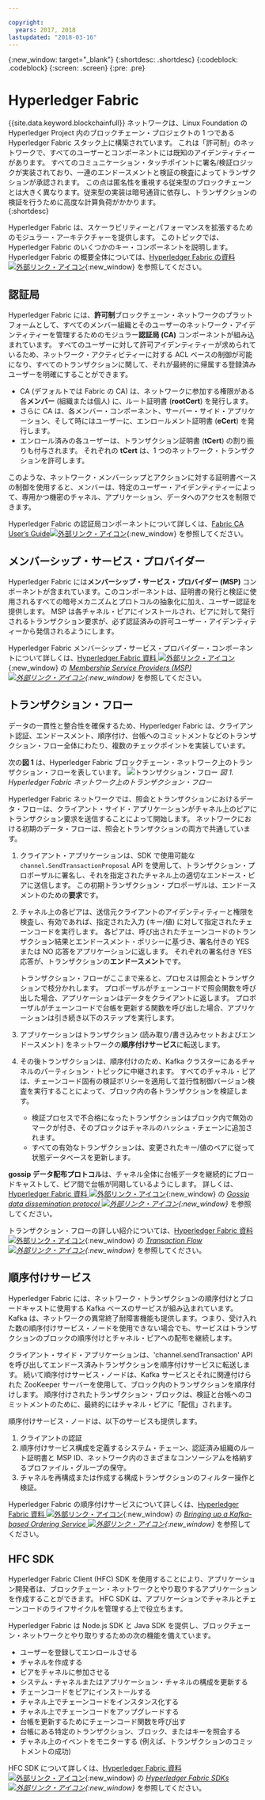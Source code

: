 ```yaml
---

copyright:
  years: 2017, 2018
lastupdated: "2018-03-16"
---
```


{:new_window: target="_blank"}
{:shortdesc: .shortdesc}
{:codeblock: .codeblock}
{:screen: .screen}
{:pre: .pre}


# Hyperledger Fabric
{{site.data.keyword.blockchainfull}} ネットワークは、Linux Foundation の Hyperledger Project 内のブロックチェーン・プロジェクトの 1 つである Hyperledger Fabric スタック上に構築されています。  これは「許可制」のネットワークで、すべてのユーザーとコンポーネントには既知のアイデンティティーがあります。  すべてのコミュニケーション・タッチポイントに署名/検証ロジックが実装されており、一連のエンドースメントと検証の検査によってトランザクションが承認されます。  この点は匿名性を重視する従来型のブロックチェーンとは大きく異なります。従来型の実装は暗号通貨に依存し、トランザクションの検証を行うために高度な計算負荷がかかります。  
{:shortdesc}

Hyperledger Fabric は、スケーラビリティーとパフォーマンスを拡張するためのモジュラー・アーキテクチャーを提供します。  このトピックでは、Hyperledger Fabric のいくつかのキー・コンポーネントを説明します。  Hyperledger Fabric の概要全体については、[Hyperledger Fabric の資料 ![外部リンク・アイコン](../images/external_link.svg "外部リンク・アイコン")](http://hyperledger-fabric.readthedocs.io/en/latest/){:new_window} を参照してください。  

## 認証局  
Hyperledger Fabric には、**許可制**ブロックチェーン・ネットワークのプラットフォームとして、すべてのメンバー組織とそのユーザーのネットワーク・アイデンティティーを管理するためのモジュラー**認証局 (CA)** コンポーネントが組み込まれています。 すべてのユーザーに対して許可アイデンティティーが求められているため、ネットワーク・アクティビティーに対する ACL ベースの制御が可能になり、すべてのトランザクションに関して、それが最終的に帰属する登録済みユーザーを明確にすることができます。  
* CA (デフォルトでは Fabric の CA) は、ネットワークに参加する権限がある各**メンバー** (組織または個人) に、ルート証明書 (**rootCert**) を発行します。
* さらに CA は、各メンバー・コンポーネント、サーバー・サイド・アプリケーション、そして時にはユーザーに、エンロールメント証明書 (**eCert**) を発行します。
* エンロール済みの各ユーザーは、トランザクション証明書 (**tCert**) の割り振りも付与されます。  それぞれの **tCert** は、1 つのネットワーク・トランザクションを許可します。

このような、ネットワーク・メンバーシップとアクションに対する証明書ベースの制御を使用すると、メンバーは、特定のユーザー・アイデンティティーによって、専用かつ機密のチャネル、アプリケーション、データへのアクセスを制限できます。

Hyperledger Fabric の認証局コンポーネントについて詳しくは、[Fabric CA User’s Guide![外部リンク・アイコン](../images/external_link.svg "外部リンク・アイコン")](http://hyperledger-fabric-ca.readthedocs.io/en/latest/){:new_window} を参照してください。

## メンバーシップ・サービス・プロバイダー  
Hyperledger Fabric には**メンバーシップ・サービス・プロバイダー (MSP)** コンポーネントが含まれています。このコンポーネントは、証明書の発行と検証に使用されるすべての暗号メカニズムとプロトコルの抽象化に加え、ユーザー認証を提供します。  MSP は各チャネル・ピアにインストールされ、ピアに対して発行されるトランザクション要求が、必ず認証済みの許可ユーザー・アイデンティティーから発信されるようにします。

Hyperledger Fabric メンバーシップ・サービス・プロバイダー・コンポーネントについて詳しくは、[Hyperledger Fabric 資料 ![外部リンク・アイコン](../images/external_link.svg "外部リンク・アイコン")](http://hyperledger-fabric.readthedocs.io/en/latest/){:new_window} の *[Membership Service Providers (MSP) ![外部リンク・アイコン](../images/external_link.svg "外部リンク・アイコン")](http://hyperledger-fabric.readthedocs.io/en/latest/msp.html){:new_window}* を参照してください。

## トランザクション・フロー  
データの一貫性と整合性を確保するため、Hyperledger Fabric は、クライアント認証、エンドースメント、順序付け、台帳へのコミットメントなどのトランザクション・フロー全体にわたり、複数のチェックポイントを実装しています。

次の**図 1** は、Hyperledger Fabric ブロックチェーン・ネットワーク上のトランザクション・フローを表しています。
![トランザクション・フロー](../images/v10_txflow.png "Hyperledger Fabric ネットワーク上のトランザクション・フロー")
*図 1. Hyperledger Fabric ネットワーク上のトランザクション・フロー*

Hyperledger Fabric ネットワークでは、照会とトランザクションにおけるデータ・フローは、クライアント・サイド・アプリケーションがチャネル上のピアにトランザクション要求を送信することによって開始します。 ネットワークにおける初期のデータ・フローは、照会とトランザクションの両方で共通しています。

1. クライアント・アプリケーションは、SDK で使用可能な `channel.SendTransactionProposal` API を使用して、トランザクション・プロポーザルに署名し、それを指定されたチャネル上の適切なエンドース・ピアに送信します。  この初期トランザクション・プロポーザルは、エンドースメントのための**要求**です。  
2. チャネル上の各ピアは、送信元クライアントのアイデンティティーと権限を検査し、有効であれば、指定された入力 (キー/値) に対して指定されたチェーンコードを実行します。  各ピアは、呼び出されたチェーンコードのトランザクション結果とエンドースメント・ポリシーに基づき、署名付きの YES または NO 応答をアプリケーションに返します。  それぞれの署名付き YES 応答が、トランザクションの**エンドースメント**です。

	トランザクション・フローがここまで来ると、プロセスは照会とトランザクションで枝分かれします。  プロポーザルがチェーンコードで照会関数を呼び出した場合、アプリケーションはデータをクライアントに返します。  プロポーザルがチェーンコードで台帳を更新する関数を呼び出した場合、アプリケーションは引き続き以下のステップを実行します。  
3. アプリケーションはトランザクション (読み取り/書き込みセットおよびエンドースメント) をネットワークの**順序付けサービス**に転送します。  
4. その後トランザクションは、順序付けのため、Kafka クラスターにあるチャネルのパーティション・トピックに中継されます。  すべてのチャネル・ピアは、チェーンコード固有の検証ポリシーを適用して並行性制御バージョン検査を実行することによって、ブロック内の各トランザクションを検証します。  
	* 検証プロセスで不合格になったトランザクションはブロック内で無効のマークが付き、そのブロックはチャネルのハッシュ・チェーンに追加されます。  
	* すべての有効なトランザクションは、変更されたキー/値のペアに従って状態データベースを更新します。  

**gossip データ配布プロトコル**は、チャネル全体に台帳データを継続的にブロードキャストして、ピア間で台帳が同期しているようにします。  詳しくは、[Hyperledger Fabric 資料 ![外部リンク・アイコン](../images/external_link.svg "外部リンク・アイコン")](http://hyperledger-fabric.readthedocs.io/en/latest/){:new_window} の *[Gossip data dissemination protocol ![外部リンク・アイコン](../images/external_link.svg "外部リンク・アイコン")](http://hyperledger-fabric.readthedocs.io/en/latest/gossip.html){:new_window}* を参照してください。

トランザクション・フローの詳しい紹介については、[Hyperledger Fabric 資料 ![外部リンク・アイコン](../images/external_link.svg "外部リンク・アイコン")](http://hyperledger-fabric.readthedocs.io/en/latest/){:new_window} の *[Transaction Flow![外部リンク・アイコン](../images/external_link.svg "外部リンク・アイコン")](http://hyperledger-fabric.readthedocs.io/en/latest/txflow.html){:new_window}* を参照してください。  

## 順序付けサービス
Hyperledger Fabric には、ネットワーク・トランザクションの順序付けとブロードキャストに使用する Kafka ベースのサービスが組み込まれています。 Kafka は、ネットワークの異常終了耐障害機能も提供します。つまり、受け入れた数の順序付けサービス・ノードを使用できない場合でも、サービスはトランザクションのブロックの順序付けとチャネル・ピアへの配布を継続します。

クライアント・サイド・アプリケーションは、'channel.sendTransaction' API を呼び出してエンドース済みトランザクションを順序付けサービスに転送します。 続いて順序付けサービス・ノードは、Kafka サービスとそれに関連付けられた ZooKeeper サーバーを使用して、ブロック内のトランザクションを順序付けします。 順序付けされたトランザクション・ブロックは、検証と台帳へのコミットメントのために、最終的にはチャネル・ピアに「配信」されます。

順序付けサービス・ノードは、以下のサービスも提供します。
1. クライアントの認証
2. 順序付けサービス構成を定義するシステム・チェーン、認証済み組織のルート証明書と MSP ID、ネットワーク内のさまざまなコンソーシアムを格納するプロファイル・グループの保守。
3. チャネルを再構成または作成する構成トランザクションのフィルター操作と検証。  

Hyperledger Fabric の順序付けサービスについて詳しくは、[Hyperledger Fabric 資料 ![外部リンク・アイコン](../images/external_link.svg "外部リンク・アイコン")](http://hyperledger-fabric.readthedocs.io/en/latest/){:new_window} の *[Bringing up a Kafka-based Ordering Service ![外部リンク・アイコン](../images/external_link.svg "外部リンク・アイコン")](http://hyperledger-fabric.readthedocs.io/en/latest/kafka.html){:new_window}* を参照してください。

## HFC SDK
Hyperledger Fabric Client (HFC) SDK を使用することにより、アプリケーション開発者は、ブロックチェーン・ネットワークとやり取りするアプリケーションを作成することができます。 HFC SDK は、アプリケーションでチャネルとチェーンコードのライフサイクルを管理する上で役立ちます。

Hyperledger Fabric は Node.js SDK と Java SDK を提供し、ブロックチェーン・ネットワークとやり取りするための次の機能を備えています。
* ユーザーを登録してエンロールさせる
* チャネルを作成する
* ピアをチャネルに参加させる
* システム・チャネルまたはアプリケーション・チャネルの構成を更新する
* チェーンコードをピアにインストールする
* チャネル上でチェーンコードをインスタンス化する
* チャネル上でチェーンコードをアップグレードする
* 台帳を更新するためにチェーンコード関数を呼び出す
* 台帳にある特定のトランザクション、ブロック、またはキーを照会する
* チャネル上のイベントをモニターする (例えば、トランザクションのコミットメントの成功)

HFC SDK について詳しくは、[Hyperledger Fabric 資料 ![外部リンク・アイコン](../images/external_link.svg "外部リンク・アイコン")](http://hyperledger-fabric.readthedocs.io/en/latest/){:new_window} の *[Hyperledger Fabric SDKs ![外部リンク・アイコン](../images/external_link.svg "外部リンク・アイコン")](http://hyperledger-fabric.readthedocs.io/en/latest/fabric-sdks.html){:new_window}* を参照してください。
